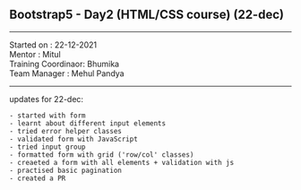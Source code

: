 ## Bootstrap5 - Day2 (HTML/CSS course) (22-dec)

<hr>
Started on : 22-12-2021<br>
Mentor : Mitul <br>
Training Coordinaor: Bhumika<br>
Team Manager : Mehul Pandya
<hr>

updates for 22-dec: <br>
    
    - started with form
    - learnt about different input elements
    - tried error helper classes
    - validated form with JavaScript
    - tried input group
    - formatted form with grid ('row/col' classes)
    - creaeted a form with all elements + validation with js
    - practised basic pagination
    - created a PR 